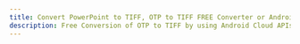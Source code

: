 ---title: Convert PowerPoint to TIFF, OTP to TIFF FREE Converter or Android SDKdescription: Free Conversion of OTP to TIFF by using Android Cloud APIs & SDKs. Also Create, Edit & Render Microsoft Word & OpenOffice documents in the Cloud.---